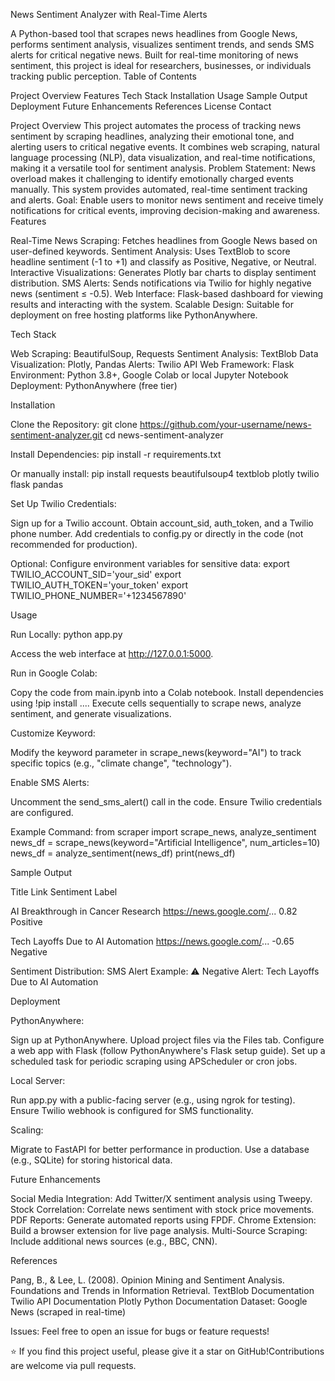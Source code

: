 News Sentiment Analyzer with Real-Time Alerts
 
A Python-based tool that scrapes news headlines from Google News, performs sentiment analysis, visualizes sentiment trends, and sends SMS alerts for critical negative news. Built for real-time monitoring of news sentiment, this project is ideal for researchers, businesses, or individuals tracking public perception.
Table of Contents

Project Overview
Features
Tech Stack
Installation
Usage
Sample Output
Deployment
Future Enhancements
References
License
Contact

Project Overview
This project automates the process of tracking news sentiment by scraping headlines, analyzing their emotional tone, and alerting users to critical negative events. It combines web scraping, natural language processing (NLP), data visualization, and real-time notifications, making it a versatile tool for sentiment analysis.
Problem Statement: News overload makes it challenging to identify emotionally charged events manually. This system provides automated, real-time sentiment tracking and alerts.
Goal: Enable users to monitor news sentiment and receive timely notifications for critical events, improving decision-making and awareness.
Features

Real-Time News Scraping: Fetches headlines from Google News based on user-defined keywords.
Sentiment Analysis: Uses TextBlob to score headline sentiment (-1 to +1) and classify as Positive, Negative, or Neutral.
Interactive Visualizations: Generates Plotly bar charts to display sentiment distribution.
SMS Alerts: Sends notifications via Twilio for highly negative news (sentiment ≤ -0.5).
Web Interface: Flask-based dashboard for viewing results and interacting with the system.
Scalable Design: Suitable for deployment on free hosting platforms like PythonAnywhere.

Tech Stack

Web Scraping: BeautifulSoup, Requests
Sentiment Analysis: TextBlob
Data Visualization: Plotly, Pandas
Alerts: Twilio API
Web Framework: Flask
Environment: Python 3.8+, Google Colab or local Jupyter Notebook
Deployment: PythonAnywhere (free tier)

Installation

Clone the Repository:
git clone https://github.com/your-username/news-sentiment-analyzer.git
cd news-sentiment-analyzer


Install Dependencies:
pip install -r requirements.txt

Or manually install:
pip install requests beautifulsoup4 textblob plotly twilio flask pandas


Set Up Twilio Credentials:

Sign up for a Twilio account.
Obtain account_sid, auth_token, and a Twilio phone number.
Add credentials to config.py or directly in the code (not recommended for production).


Optional: Configure environment variables for sensitive data:
export TWILIO_ACCOUNT_SID='your_sid'
export TWILIO_AUTH_TOKEN='your_token'
export TWILIO_PHONE_NUMBER='+1234567890'



Usage

Run Locally:
python app.py

Access the web interface at http://127.0.0.1:5000.

Run in Google Colab:

Copy the code from main.ipynb into a Colab notebook.
Install dependencies using !pip install ....
Execute cells sequentially to scrape news, analyze sentiment, and generate visualizations.


Customize Keyword:

Modify the keyword parameter in scrape_news(keyword="AI") to track specific topics (e.g., "climate change", "technology").


Enable SMS Alerts:

Uncomment the send_sms_alert() call in the code.
Ensure Twilio credentials are configured.


Example Command:
from scraper import scrape_news, analyze_sentiment
news_df = scrape_news(keyword="Artificial Intelligence", num_articles=10)
news_df = analyze_sentiment(news_df)
print(news_df)



Sample Output



Title
Link
Sentiment
Label



AI Breakthrough in Cancer Research
https://news.google.com/...
0.82
Positive


Tech Layoffs Due to AI Automation
https://news.google.com/...
-0.65
Negative


Sentiment Distribution: 
SMS Alert Example:
⚠️ Negative Alert: Tech Layoffs Due to AI Automation

Deployment

PythonAnywhere:

Sign up at PythonAnywhere.
Upload project files via the Files tab.
Configure a web app with Flask (follow PythonAnywhere's Flask setup guide).
Set up a scheduled task for periodic scraping using APScheduler or cron jobs.


Local Server:

Run app.py with a public-facing server (e.g., using ngrok for testing).
Ensure Twilio webhook is configured for SMS functionality.


Scaling:

Migrate to FastAPI for better performance in production.
Use a database (e.g., SQLite) for storing historical data.



Future Enhancements

Social Media Integration: Add Twitter/X sentiment analysis using Tweepy.
Stock Correlation: Correlate news sentiment with stock price movements.
PDF Reports: Generate automated reports using FPDF.
Chrome Extension: Build a browser extension for live page analysis.
Multi-Source Scraping: Include additional news sources (e.g., BBC, CNN).

References

Pang, B., & Lee, L. (2008). Opinion Mining and Sentiment Analysis. Foundations and Trends in Information Retrieval.
TextBlob Documentation
Twilio API Documentation
Plotly Python Documentation
Dataset: Google News (scraped in real-time)



Issues: Feel free to open an issue for bugs or feature requests!


⭐ If you find this project useful, please give it a star on GitHub!Contributions are welcome via pull requests.
